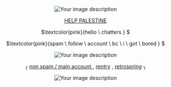 <p align="center">
    <img src="https://64.media.tumblr.com/60597c40dae4d310e98d9ee494a37e22/35c84b613b922903-4e/s540x810/a71bca5f553d31632b7e1d6be82540cf536f74dc.pnj" alt="Your image description" />
</p>

<div align="center">

 [HELP PALESTINE ](https://arab.org/click-to-help/palestine/)


<p align="center">
$\textcolor{pink}{hello \ chatters } $

<p align="center">
$\textcolor{pink}{spam \ follow \ account \ bc \ i \ got \ bored   } $

<p align="center">
    <img src="https://media.discordapp.net/attachments/1216331712477397002/1237299444802650155/Untitled157_20240507073900.png?ex=66752667&is=6673d4e7&hm=54b3a17981dd0f03067e29471ba45ca06e41d0d25c95306f598afd33082b08c1&=&format=webp&quality=lossless&width=920&height=517" alt="Your image description" />
</p>

<div align="center">

 ╭ [non spam / main account ](https://github.com/tummyaches) , [rentry](https://rentry.co/oneheartbeat) , [retrospring](https://retrospring.net/@tummmyaches) ╮
 

</div>

<p align="center">
    <img src="https://64.media.tumblr.com/03261100da3ae23efaab04b37c0b7708/35c84b613b922903-f1/s540x810/b11cf25f958074c03aec8182e5900976522c5e9f.pnj" alt="Your image description" />
</p>
